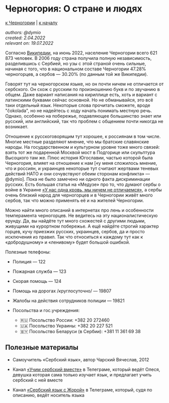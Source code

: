 Черногория: О стране и людях
============================

[к Черногории](./README.md) | [к началу](/README.md)

_authors: @dymio
<br/>created: 2.04.2022
<br/>relevant on: 19.07.2022_

Согласно [Википедии](https://ru.wikipedia.org/wiki/Черногория), на июнь 2022, население Черногории всего 621 873 человек.
В 2006 году страна получила полную независимость, разделившись с Сербией, но узы с этой страной очень сильные, начиная с того, что в национальном составе Черногории 47.28% черногорцев, а сербов — 30.20% (по данным той же Википедии).

Говорят тут на черногорском языке, но он почти ничем не отличается от сербского.
Он схож с русским по произношению букв и по звучанию в общем. Даже вариант написания на кириллице есть, хоть и вариант с латинскими буквами сейчас основной. Но не обманывайся, это всё таки отдельный язык. Некоторые слова прочитать сможете, вроде "čokolada", но не надейтесь с ходу начать понимать местную речь. Однако, особенно на побережье, подавляющее большинство знает или русский, или английский, так что проблем с общением почти никогда не возникает.

Отношение к русскоговорящим тут хорошее, к россиянам в том числе. Многие местные разделяют мнение, что мы братские славянские народы. На государственном и культурном уровне тоже много связей: взять тот же подаренной Москвой мост в Подгорице или скульптура Высоцкого там же. Плюс история Югославии, частью которой была Черногория, влияет на отношение к нам \[«у меня сложилось мнение, что и россиян, и украинцев некоторые тут считают жертвами теневых действий НАТО и они сочувствуют обеим сторонам конфликта» — @dymio\]. Пока не было замечено ни одного факта дискриминации русских.
Есть большая статья на «Медузе» про то, что думают сербы о войне в Украине [«У нас одна кровь, мы ничем не отличаемся»](https://meduza.io/feature/2022/04/15/u-nas-odna-krov-my-nichem-ne-otlichaemsya), а сербы очень близкий народ для черногорцев и в Черногории живёт много сербов, так что можно применять её и на жителей Черногории.

Можно найти много описаний в интернетах про лень и особенности темперамента черногорцев. Не ведитесь на эту националистическую ерунду. Да, вы найдёте тут много схожестей с другими людьми, живущими на курортном побережье. А ещё найдёте строгий характер горцев, кучу приезжих русских, украинцев, сербов, да и просто исключения из правил. Так что относиться к каждому тут как к «добродушному» и «ленивому» будет большой ошибкой.

Полезные телефоны:

- Полиция — 122
- Пожарная служба — 123
- Скорая помощь — 124
- Помощь на дорогах /круглосуточно/ — 19807
- Жалобы на действия сотрудников полиции — 19821
- Посольства и гос.учреждения:

    - 🇷🇺 Посольство России: +382 20 272460
    - 🇺🇦 Посольство Украины: +382 20 227 521
    - 🇧🇾 Посольство Беларуси (в Сербии): +381 11 361 69 38

Полезные материалы
------------------

* Самоучитель «Сербский язык», автор Чарский Вячеслав, 2012

* Канал [«Учим сербский вместе»](https://t.me/srpski_together) в Телеграме, который ведёт Олеся, девушка которая сама только изучает язык, и предлагает учить сербский с ней вместе

* Канал [«Сербский язык с Жорой»](https://t.me/zhora_serbskiy) в Телеграме, который, судя по описанию, ведёт носитель языка
